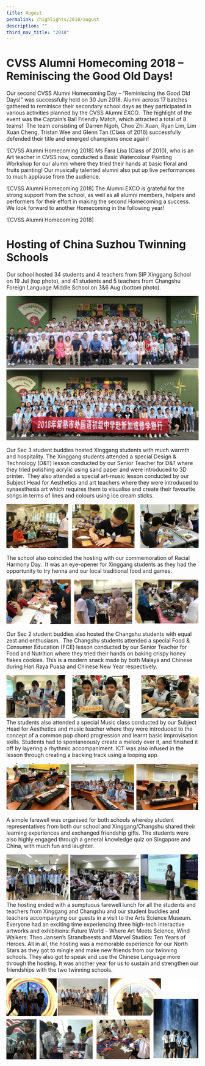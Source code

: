 ```yaml
---
title: August
permalink: /highlights/2018/august
description: ""
third_nav_title: "2018"
---
```

# CVSS Alumni Homecoming 2018 – Reminiscing the Good Old Days!
Our second CVSS Alumni Homecoming Day – “Reminiscing the Good Old Days!” was successfully held on 30 Jun 2018. Alumni across 17 batches gathered to reminisce their secondary school days as they participated in various activities planned by the CVSS Alumni EXCO.  The highlight of the event was the Captain’s Ball Friendly Match, which attracted a total of 8 teams!  The team consisting of Darren Ngoh, Choo Zhi Xuan, Ryan Lim, Lim Xuan Cheng, Tristan Wee and Glenn Tan (Class of 2016) successfully defended their title and emerged champions once again!

![CVSS Alumni Homecoming 2018]
Ms Fara Lisa (Class of 2010), who is an Art teacher in CVSS now, conducted a Basic Watercolour Painting Workshop for our alumni where they tried their hands at basic floral and fruits painting! Our musically talented alumni also put up live performances to much applause from the audience.

![CVSS Alumni Homecoming 2018]
The Alumni EXCO is grateful for the strong support from the school, as well as all alumni members, helpers and performers for their effort in making the second Homecoming a success. We look forward to another Homecoming in the following year!

![CVSS Alumni Homecoming 2018]

# Hosting of China Suzhou Twinning Schools

Our school hosted 34 students and 4 teachers from SIP Xinggang School on 19 Jul (top photo), and 41 students and 5 teachers from Changshu Foreign Language Middle School on 3&6 Aug (bottom photo).

![](/images/Hosting1.jpeg)
![](/images/Hosting2.jpeg)

Our Sec 3 student buddies hosted Xinggang students with much warmth and hospitality. The Xinggang students attended a special Design & Technology (D&T) lesson conducted by our Senior Teacher for D&T where they tried polishing acrylic using sand paper and were introduced to 3D printer.  They also attended a special art-music lesson conducted by our Subject Head for Aesthetics and art teachers where they were introduced to synaesthesia art which requires them to visualise and create their favourite songs in terms of lines and colours using ice cream sticks. 

![](/images/Hosting3.jpeg)

The school also coincided the hosting with our commemoration of Racial Harmony Day.  It was an eye-opener for Xinggang students as they had the opportunity to try henna and our local traditional food and games.

![](/images/Hosting4.jpeg)

Our Sec 2 student buddies also hosted the Changshu students with equal zest and enthusiasm.  The Changshu students attended a special Food & Consumer Education (FCE) lesson conducted by our Senior Teacher for Food and Nutrition where they tried their hands on baking crispy honey flakes cookies. This is a modern snack made by both Malays and Chinese during Hari Raya Puasa and Chinese New Year respectively.

![](/images/Hosting5.jpeg)
The students also attended a special Music class conducted by our Subject Head for Aesthetics and music teacher where they were introduced to the concept of a common pop chord progression and learnt basic improvisation skills. Students had to spontaneously create a melody over it, and finished it off by layering a rhythmic accompaniment. ICT was also infused in the lesson through creating a backing track using a looping app.

![](/images/Hosting6.jpeg)

A simple farewell was organised for both schools whereby student representatives from both our school and Xinggang/Changshu shared their learning experiences and exchanged friendship gifts. The students were also highly engaged through a general knowledge quiz on Singapore and China, with much fun and laughter.

![](/images/Hosting7.jpeg)
The hosting ended with a sumptuous farewell lunch for all the students and teachers from Xinggang and Changshu and our student buddies and teachers accompanying our guests in a visit to the Arts Science Museum. Everyone had an exciting time experiencing three high-tech interactive artworks and exhibitions: Future World – Where Art Meets Science, Wind Walkers: Theo Jansen’s Strandbeests and Marvel Studios: Ten Years of Heroes. All in all, the hosting was a memorable experience for our North Stars as they got to mingle and make new friends from our twinning schools. They also got to speak and use the Chinese Language more through the hosting. It was another year for us to sustain and strengthen our friendships with the two twinning schools.

![](/images/Hosting8.jpeg)